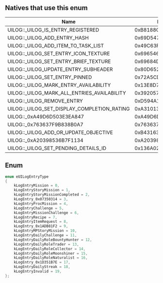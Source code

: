 ## Natives that use this enum
| Name                                             | Hash               |
|--------------------------------------------------|--------------------|
| UILOG::\_UILOG\_IS\_ENTRY\_REGISTERED            | 0xB8188CCF52202475 |
| UILOG::\_UILOG\_ADD\_ENTRY\_HASH                 | 0x69D5479982355D8F |
| UILOG::\_UILOG\_ADD\_ITEM\_TO\_TASK\_LIST        | 0x49C63FDF69744A27 |
| UILOG::\_UILOG\_SET\_ENTRY\_ICON\_TEXTURE        | 0x6965469934958D8F |
| UILOG::\_UILOG\_SET\_ENTRY\_BRIEF\_TEXTURE       | 0x69684D9936958D8F |
| UILOG::\_UILOG\_UPDATE\_ENTRY\_SUBHEADER         | 0x80D6524190258C3E |
| UILOG::\_UILOG\_SET\_ENTRY\_PINNED               | 0x72A5CD214B342568 |
| UILOG::\_UILOG\_MARK\_ENTRY\_AVAILABILITY        | 0x13E8D7DD08543482 |
| UILOG::\_UILOG\_MARK\_ALL\_ENTRIES\_AVAILABILITY | 0x3920574CF0A2B7B6 |
| UILOG::\_UILOG\_REMOVE\_ENTRY                    | 0xD594A19BE09A75C6 |
| UILOG::\_UILOG\_SET\_DISPLAY\_COMPLETION\_RATING | 0xA31013798FADCADC |
| UILOG::\_0xA49D6D503E3EA847                      | 0xA49D6D503E3EA847 |
| UILOG::\_0x763637F9B838B0A7                      | 0x763637F9B838B0A7 |
| UILOG::\_UILOG\_ADD\_OR\_UPDATE\_OBJECTIVE       | 0xB43163388484CC87 |
| UILOG::\_0xA20398536B7F1134                      | 0xA20398536B7F1134 |
| UILOG::\_UILOG\_SET\_PENDING\_DETAILS\_ID        | 0x136A027CF37B0A4F |
## Enum
```cpp
enum eUILogEntryType
{
    kLogEntryMission = 0,
    kLogEntryStoryMission = 1,
    kLogEntryStoryMissionCompleted = 2,
    kLogEntry_0x07350314 = 3,
    kLogEntryProcMission = 4,
    kLogEntryChallenge = 5,
    kLogEntryMissionChallenge = 6,
    kLogEntryRecipe = 7,
    kLogEntryItemRequest = 8,
    kLogEntry_0x1ADB81F2 = 9,
    kLogEntryMPStoryMission = 10,
    kLogEntryDailyChallenge = 11,
    kLogEntryDailyRoleBountyHunter = 12,
    kLogEntryDailyRoleTrader = 13,
    kLogEntryDailyRoleCollector = 14,
    kLogEntryDailyRoleMoonshiner = 15,
    kLogEntryDailyRoleNaturalist = 16,
    kLogEntry_0x1D351B7E = 17,
    kLogEntryDailyStreak = 18,
    kLogEntryInvalid = 19,
};
```
